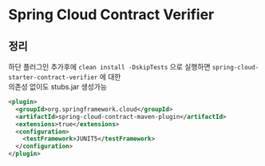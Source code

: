 # Spring Cloud Contract Verifier

## 정리

하단 플러그인 추가후에 `clean install -DskipTests` 으로 실행하면 `spring-cloud-starter-contract-verifier` 에 대한  
의존성 없이도 stubs.jar 생성가능 

```xml
<plugin>
  <groupId>org.springframework.cloud</groupId>
  <artifactId>spring-cloud-contract-maven-plugin</artifactId>
  <extensions>true</extensions>
  <configuration>
    <testFramework>JUNIT5</testFramework>
  </configuration>
</plugin>
```
